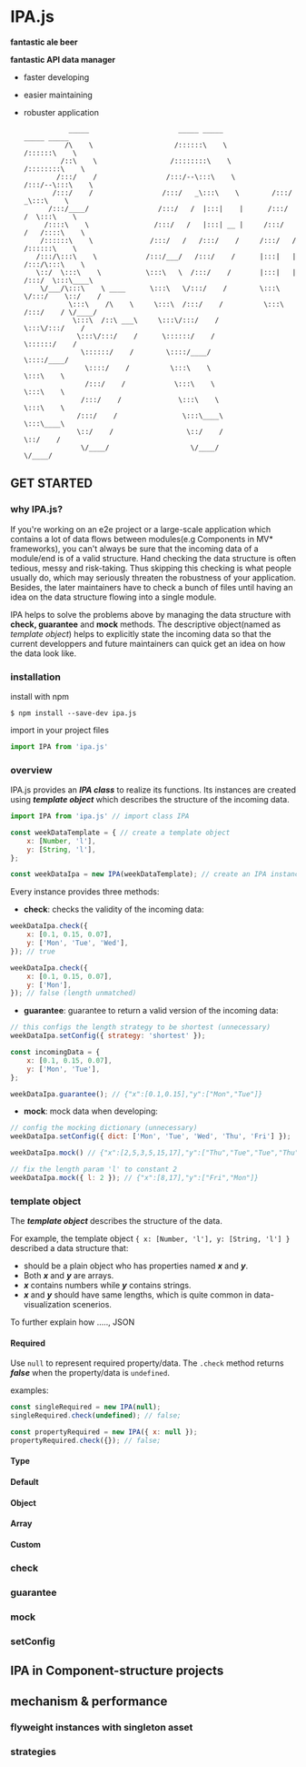 # IPA.js
**fantastic ale beer**

**fantastic API data manager**

- faster developing
- easier maintaining
- robuster application



                 _____                      _____ _____                _____ _____                              
                /\    \                    /::::::\    \              /::::::\    \                
               /::\    \                  /::::::::\    \            /::::::::\    \              
              /:::/    /                 /:::/--\:::\    \          /:::/--\:::\    \              
             /:::/    /                 /:::/   _\:::\    \        /:::/   _\:::\    \                  
            /:::/____/                 /:::/   /  |:::|    |      /:::/   /  \:::\    \              
           /::::\    \                /:::/   /   |:::| __ |     /:::/   /   /::::\    \          
          /::::::\    \              /:::/   /   /:::/    /     /:::/   /   /::::::\    \            
         /:::/\:::\    \            /:::/___/   /:::/    /      |:::|   |  /:::/\:::\    \          
         \::/  \:::\    \           \:::\   \  /:::/    /       |:::|   | /:::/  \:::\____\             
          \/___/\:::\    \ ____      \:::\   \/:::/    /        \:::\   \/:::/    \::/    /        
                 \:::\    /\    \     \:::\  /:::/    /          \:::\  /:::/    / \/____/         
                  \:::\  /::\ ___\     \:::\/:::/    /            \:::\/:::/    /              
                   \:::\/:::/    /      \::::::/    /              \::::::/    /              
                    \::::::/    /        \::::/____/                \::::/____/              
                     \::::/    /          \:::\    \                 \:::\    \              
                     /:::/    /            \:::\    \                 \:::\    \              
                    /:::/    /              \:::\    \                 \:::\    \              
                   /:::/    /                \:::\____\                 \:::\____\                  
                   \::/    /                  \::/    /                  \::/    /              
                    \/____/                    \/____/                    \/____/              


## GET STARTED

### why IPA.js?
If you're working on an e2e project or a large-scale application which contains a lot of data flows between modules(e.g Components in MV* frameworks), you can't always be sure that the incoming data of a module/end is of a valid structure. Hand checking the data structure is often tedious, messy and risk-taking. Thus skipping this checking is what people usually do, which may seriously threaten the robustness of your application. Besides, the later maintainers have to check a bunch of files until having an idea on the data structure flowing into a single module.

IPA helps to solve the problems above by managing the data structure with **check, guarantee** and **mock** methods. The descriptive object(named as _template object_) helps to explicitly state the incoming data so that the current developpers and future maintainers can quick get an idea on how the data look like.

### installation

install with npm
``` shell
$ npm install --save-dev ipa.js
```
import in your project files
``` javascript
import IPA from 'ipa.js'
```

### overview
IPA.js provides an _**IPA class**_ to realize its functions. Its instances are created using _**template object**_ which describes the structure of the incoming data.

``` javascript
import IPA from 'ipa.js' // import class IPA

const weekDataTemplate = { // create a template object
    x: [Number, 'l'],
    y: [String, 'l'],
};

const weekDataIpa = new IPA(weekDataTemplate); // create an IPA instance
```

Every instance provides three methods:
- **check**: checks the validity of the incoming data:
``` javascript
weekDataIpa.check({
    x: [0.1, 0.15, 0.07],
    y: ['Mon', 'Tue', 'Wed'],
}); // true

weekDataIpa.check({
    x: [0.1, 0.15, 0.07],
    y: ['Mon'],
}); // false (length unmatched)
```

- **guarantee**: guarantee to return a valid version of the incoming data:
``` javascript
// this configs the length strategy to be shortest (unnecessary)
weekDataIpa.setConfig({ strategy: 'shortest' });

const incomingData = {
    x: [0.1, 0.15, 0.07],
    y: ['Mon', 'Tue'],
};

weekDataIpa.guarantee(); // {"x":[0.1,0.15],"y":["Mon","Tue"]}
```

- **mock**: mock data when developing:
``` javascript
// config the mocking dictionary (unnecessary)
weekDataIpa.setConfig({ dict: ['Mon', 'Tue', 'Wed', 'Thu', 'Fri'] });

weekDataIpa.mock() // {"x":[2,5,3,5,15,17],"y":["Thu","Tue","Tue","Thu","Fri","Wed"]}

// fix the length param 'l' to constant 2 
weekDataIpa.mock({ l: 2 }); // {"x":[8,17],"y":["Fri","Mon"]}
```

### template object
The _**template object**_ describes the structure of the data.

For example, the template object `{ x: [Number, 'l'], y: [String, 'l'] }` described a data structure that:

-  should be a plain object who has properties named _**x**_ and _**y**_.
-  Both _**x**_ and _**y**_ are arrays.
-  _**x**_ contains numbers while _**y**_ contains strings.
-  _**x**_ and _**y**_ should have same lengths, which is quite common in data-visualization scenerios.

To further explain how ....., JSON
#### Required
Use `null` to represent required property/data. The `.check` method returns _**false**_ when the property/data is `undefined`.

examples:
``` javascript
const singleRequired = new IPA(null);
singleRequired.check(undefined); // false;

const propertyRequired = new IPA({ x: null });
propertyRequired.check({}); // false;
```

#### Type


#### Default


#### Object


#### Array


#### Custom


### check

### guarantee

### mock

### setConfig

## IPA in Component-structure projects

## mechanism & performance

### flyweight instances with singleton asset

### strategies
